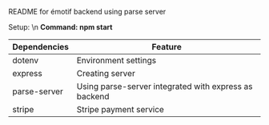 README for émotif backend using parse server

Setup: \n
**Command: npm start**

Dependencies | Feature
------------ | -------
dotenv       | Environment settings
express      | Creating server
parse-server | Using parse-server integrated with express as backend
stripe       | Stripe payment service

